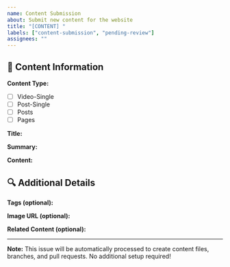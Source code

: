 ```yaml
---
name: Content Submission
about: Submit new content for the website
title: "[CONTENT] "
labels: ["content-submission", "pending-review"]
assignees: ""
---
```


## 📝 Content Information

**Content Type:**
- [ ] Video-Single
- [ ] Post-Single  
- [ ] Posts
- [ ] Pages

**Title:**
<!-- Enter the title of your content -->

**Summary:**
<!-- Brief description of your content -->

**Content:**
<!-- Paste your markdown content here -->

## 🔍 Additional Details

**Tags (optional):**
<!-- Comma-separated tags -->

**Image URL (optional):**
<!-- URL to featured image -->

**Related Content (optional):**
<!-- Links to related content -->

---

**Note:** This issue will be automatically processed to create content files, branches, and pull requests. No additional setup required!